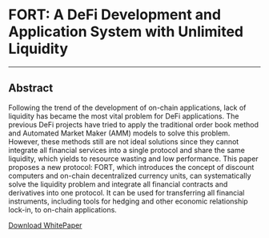 # FORT: A DeFi Development and Application System with Unlimited Liquidity

---

## Abstract

Following the trend of the development of on-chain applications, lack of liquidity has became
the most vital problem for DeFi applications. The previous DeFi projects have tried to apply
the traditional order book method and Automated Market Maker (AMM) models to solve this
problem. However, these methods still are not ideal solutions since they cannot integrate all
financial services into a single protocol and share the same liquidity, which yields to resource
wasting and low performance. This paper proposes a new protocol: FORT, which introduces the
concept of discount computers and on-chain decentralized currency units, can systematically solve
the liquidity problem and integrate all financial contracts and derivatives into one protocol. It can
be used for transferring all financial instruments, including tools for hedging and other economic
relationship lock-in, to on-chain applications.

<!-- [Download WhitePaper](FORT_WhitePaper.pdf) -->
<a href="FORT_WhitePaper.pdf" target="_blank">Download WhitePaper</a>